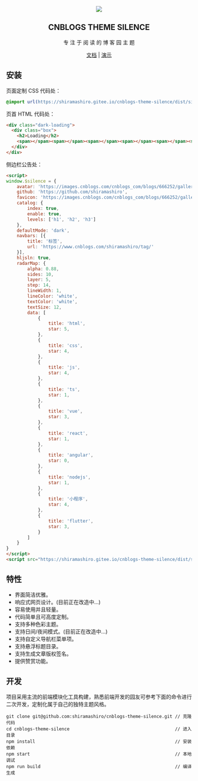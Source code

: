 <div align="center">
  <img align="center" src="./docs/_media/icon.svg">
  <h2 align="center">
    CNBLOGS THEME SILENCE
  </h2>
  <p align="center">
    专 注 于 阅 读 的 博 客 园 主 题
  </p> 

[文档](https://gitee.com/shiramashiro/cnblogs-theme-silence) | [演示](https://www.cnblogs.com/shiramashiro)

</div>

## 安装

页面定制 CSS 代码处：
```css
@import url(https://shiramashiro.gitee.io/cnblogs-theme-silence/dist/silence.min.css);
```

页首 HTML 代码处：

```html
<div class="dark-loading">
  <div class="box">
    <h2>Loading</h2>
    <span></span><span></span><span></span><span></span><span></span><span></span><span></span>
  </div>
</div>
```

侧边栏公告处：

```html
<script>
window.$silence = {
    avatar: 'https://images.cnblogs.com/cnblogs_com/blogs/666252/galleries/1934022/o_210616040311shinamashiro.jpg',
    github: 'https://github.com/shiramashiro',
    favicon: 'https://images.cnblogs.com/cnblogs_com/blogs/666252/galleries/1934022/o_210616040608shiramashiro-round.png',
    catalog: {
        index: true,
        enable: true,
        levels: ['h1', 'h2', 'h3']
    },
    defaultMode: 'dark',
    navbars: [{
        title: '标签',
        url: 'https://www.cnblogs.com/shiramashiro/tag/'
    }],
    hljsln: true,
    radarMap: {
        alpha: 0.88,
        sides: 10,
        layer: 5,
        step: 14,
        lineWidth: 1,
        lineColor: 'white',
        textColor: 'white',
        textSize: 12,
        data: [
            {
                title: 'html',
                star: 5,
            },
            {
                title: 'css',
                star: 4,
            },
            {
                title: 'js',
                star: 4,
            },
            {
                title: 'ts',
                star: 1,
            },
            {
                title: 'vue',
                star: 3,
            },
            {
                title: 'react',
                star: 1,
            },
            {
                title: 'angular',
                star: 0,
            },
            {
                title: 'nodejs',
                star: 1,
            },
            {
                title: '小程序',
                star: 4,
            },
            {
                title: 'flutter',
                star: 3,
            }
        ]
    }
}
</script>
<script src="https://shiramashiro.gitee.io/cnblogs-theme-silence/dist/silence.min.js"></script>
```

## 特性

- 界面简洁优雅。
- 响应式网页设计。(目前正在改造中...)
- 容易使用并且轻量。
- 代码简单且可高度定制。
- 支持多种色彩主题。
- 支持日间/夜间模式。(目前正在改造中...)
- 支持自定义导航栏菜单项。
- 支持悬浮标题目录。
- 支持生成文章版权签名。
- 提供赞赏功能。

## 开发

项目采用主流的前端模块化工具构建，熟悉前端开发的园友可参考下面的命令进行二次开发，定制化属于自己的独特主题风格。

```
git clone git@github.com:shiramashiro/cnblogs-theme-silence.git // 克隆代码
cd cnblogs-theme-silence                                        // 进入目录
npm install                                                     // 安装依赖
npm start                                                       // 本地调试
npm run build                                                   // 编译生成
```